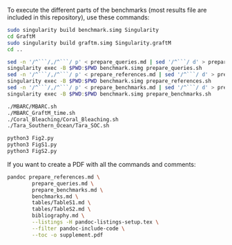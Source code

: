 To execute the different parts of the benchmarks (most results file are included in this repository), use these commands:

```bash
sudo singularity build benchmark.simg Singularity
cd GraftM
sudo singularity build graftm.simg Singularity.graftM
cd ..

sed -n '/^```/,/^```/ p' < prepare_queries.md | sed '/^```/ d' > prepare_queries.sh
singularity exec -B $PWD:$PWD benchmark.simg prepare_queries.sh
sed -n '/^```/,/^```/ p' < prepare_references.md | sed '/^```/ d' > prepare_references.sh
singularity exec -B $PWD:$PWD benchmark.simg prepare_references.sh
sed -n '/^```/,/^```/ p' < prepare_benchmarks.md | sed '/^```/ d' > prepare_benchmarks.sh
singularity exec -B $PWD:$PWD benchmark.simg prepare_benchmarks.sh

./MBARC/MBARC.sh
./MBARC_GraftM_time.sh
./Coral_Bleaching/Coral_Bleaching.sh
./Tara_Southern_Ocean/Tara_SOC.sh

python3 Fig2.py
python3 FigS1.py
python3 FigS2.py
```

If you want to create a PDF with all the commands and comments:
```bash
pandoc prepare_references.md \
        prepare_queries.md \
        prepare_benchmarks.md \
        benchmarks.md \
        tables/TableS1.md \
        tables/TableS2.md \
        bibliography.md \
        --listings -H pandoc-listings-setup.tex \
        --filter pandoc-include-code \
        --toc -o supplement.pdf
```
